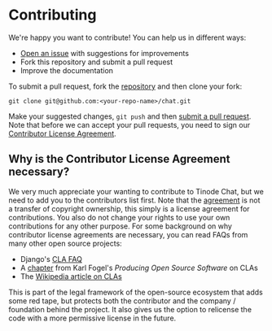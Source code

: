# Contributing

We're happy you want to contribute! You can help us in different ways:

- [Open an issue](https://github.com/khanhtt/chat/issues) with suggestions for improvements
- Fork this repository and submit a pull request
- Improve the documentation

To submit a pull request, fork the [repository](https://github.com/khanhtt/chat) and then clone your fork:

    git clone git@github.com:<your-repo-name>/chat.git

Make your suggested changes, `git push` and then [submit a pull request](https://github.com/khanhtt/chat/compare/). Note that before we can accept your pull requests, you need to sign our [Contributor License Agreement](CLA.md).

## Why is the Contributor License Agreement necessary?

We very much appreciate your wanting to contribute to Tinode Chat, but we need to add you to the contributors list first. Note that the [agreement](CLA.md) is not a transfer of copyright ownership, this simply is a license agreement for contributions. You also do not change your rights to use your own contributions for any other purpose. For some background on why contributor license agreements are necessary, you can read FAQs from many other open source projects:

- Django's [CLA FAQ](https://www.djangoproject.com/foundation/cla/faq/)
- A [chapter](http://producingoss.com/en/copyright-assignment.html) from Karl Fogel's _Producing Open Source Software_ on CLAs
- The [Wikipedia article on CLAs](http://en.wikipedia.org/wiki/Contributor_license_agreement)

This is part of the legal framework of the open-source ecosystem that adds some red tape, but protects both the contributor and the company / foundation behind the project. It also gives us the option to relicense the code with a more permissive license in the future.
